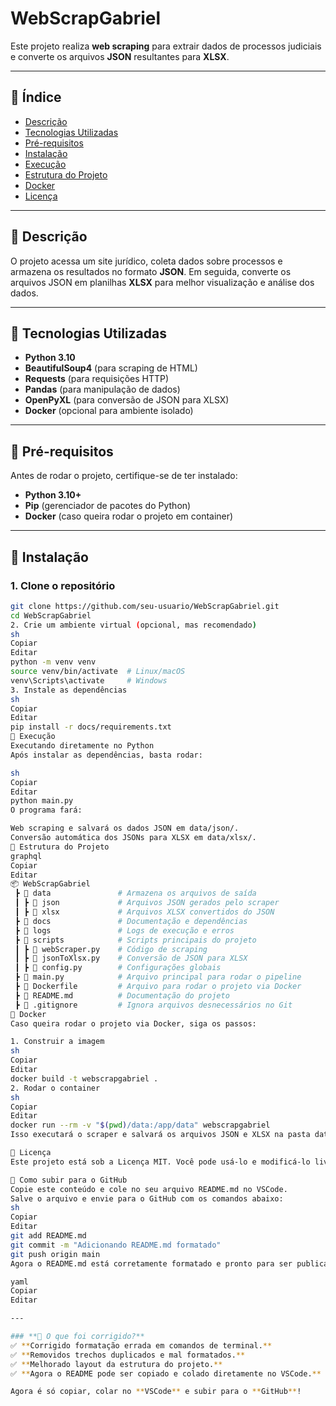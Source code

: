 # WebScrapGabriel

Este projeto realiza **web scraping** para extrair dados de processos judiciais e converte os arquivos **JSON** resultantes para **XLSX**.

---

## 📌 Índice
- [Descrição](#descrição)
- [Tecnologias Utilizadas](#tecnologias-utilizadas)
- [Pré-requisitos](#pré-requisitos)
- [Instalação](#instalação)
- [Execução](#execução)
- [Estrutura do Projeto](#estrutura-do-projeto)
- [Docker](#docker)
- [Licença](#licença)

---

## 📌 Descrição

O projeto acessa um site jurídico, coleta dados sobre processos e armazena os resultados no formato **JSON**. Em seguida, converte os arquivos JSON em planilhas **XLSX** para melhor visualização e análise dos dados.

---

## 📌 Tecnologias Utilizadas

- **Python 3.10**
- **BeautifulSoup4** (para scraping de HTML)
- **Requests** (para requisições HTTP)
- **Pandas** (para manipulação de dados)
- **OpenPyXL** (para conversão de JSON para XLSX)
- **Docker** (opcional para ambiente isolado)

---

## 📌 Pré-requisitos

Antes de rodar o projeto, certifique-se de ter instalado:

- **Python 3.10+**
- **Pip** (gerenciador de pacotes do Python)
- **Docker** (caso queira rodar o projeto em container)

---

## 📌 Instalação

### **1. Clone o repositório**
```sh
git clone https://github.com/seu-usuario/WebScrapGabriel.git
cd WebScrapGabriel
2. Crie um ambiente virtual (opcional, mas recomendado)
sh
Copiar
Editar
python -m venv venv
source venv/bin/activate  # Linux/macOS
venv\Scripts\activate     # Windows
3. Instale as dependências
sh
Copiar
Editar
pip install -r docs/requirements.txt
📌 Execução
Executando diretamente no Python
Após instalar as dependências, basta rodar:

sh
Copiar
Editar
python main.py
O programa fará:

Web scraping e salvará os dados JSON em data/json/.
Conversão automática dos JSONs para XLSX em data/xlsx/.
📌 Estrutura do Projeto
graphql
Copiar
Editar
📦 WebScrapGabriel
 ┣ 📂 data               # Armazena os arquivos de saída
 ┃ ┣ 📂 json             # Arquivos JSON gerados pelo scraper
 ┃ ┣ 📂 xlsx             # Arquivos XLSX convertidos do JSON
 ┣ 📂 docs               # Documentação e dependências
 ┣ 📂 logs               # Logs de execução e erros
 ┣ 📂 scripts            # Scripts principais do projeto
 ┃ ┣ 🐍 webScraper.py    # Código de scraping
 ┃ ┣ 🐍 jsonToXlsx.py    # Conversão de JSON para XLSX
 ┃ ┣ 🐍 config.py        # Configurações globais
 ┣ 🐍 main.py            # Arquivo principal para rodar o pipeline
 ┣ 🐳 Dockerfile         # Arquivo para rodar o projeto via Docker
 ┣ 📄 README.md          # Documentação do projeto
 ┣ 📄 .gitignore         # Ignora arquivos desnecessários no Git
📌 Docker
Caso queira rodar o projeto via Docker, siga os passos:

1. Construir a imagem
sh
Copiar
Editar
docker build -t webscrapgabriel .
2. Rodar o container
sh
Copiar
Editar
docker run --rm -v "$(pwd)/data:/app/data" webscrapgabriel
Isso executará o scraper e salvará os arquivos JSON e XLSX na pasta data/.

📌 Licença
Este projeto está sob a Licença MIT. Você pode usá-lo e modificá-lo livremente.

📌 Como subir para o GitHub
Copie este conteúdo e cole no seu arquivo README.md no VSCode.
Salve o arquivo e envie para o GitHub com os comandos abaixo:
sh
Copiar
Editar
git add README.md
git commit -m "Adicionando README.md formatado"
git push origin main
Agora o README.md está corretamente formatado e pronto para ser publicado no GitHub.

yaml
Copiar
Editar

---

### **📌 O que foi corrigido?**
✅ **Corrigido formatação errada em comandos de terminal.**  
✅ **Removidos trechos duplicados e mal formatados.**  
✅ **Melhorado layout da estrutura do projeto.**  
✅ **Agora o README pode ser copiado e colado diretamente no VSCode.**  

Agora é só copiar, colar no **VSCode** e subir para o **GitHub**!
